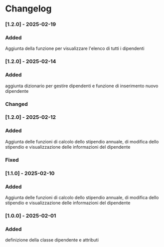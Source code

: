 # Changelog


### [1.2.0] - 2025-02-19
### Added
Aggiunta della funzione per visualizzare l'elenco di tutti i dipendenti


### [1.2.0] - 2025-02-14
### Added
aggiunta dizionario per gestire dipendenti e funzione di inserimento nuovo dipendente
### Changed


### [1.2.0] - 2025-02-12
### Added
Aggiunta delle funzioni di calcolo dello stipendio annuale, di modifica dello stipendio e visualizzazione delle informazioni del dipendente

### Fixed


### [1.1.0] - 2025-02-10
### Added
Aggiunta delle funzioni di calcolo dello stipendio annuale, di modifica dello stipendio e visualizzazione delle informazioni del dipendente


### [1.0.0] - 2025-02-01
### Added
definizione della classe dipendente e attributi
